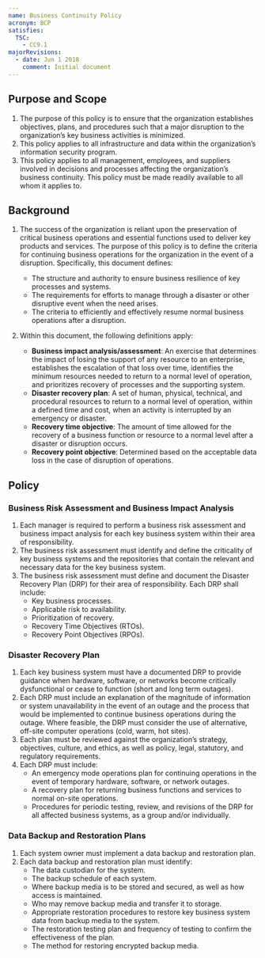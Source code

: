 ```yaml
---
name: Business Continuity Policy
acronym: BCP
satisfies:
  TSC:
    - CC9.1
majorRevisions:
  - date: Jun 1 2018
    comment: Initial document
---
```


## Purpose and Scope

1. The purpose of this policy is to ensure that the organization establishes objectives, plans, and procedures such that a major disruption to the organization’s key business activities is minimized.
2. This policy applies to all infrastructure and data within the organization’s information security program.
3. This policy applies to all management, employees, and suppliers involved in decisions and processes affecting the organization’s business continuity. This policy must be made readily available to all whom it applies to.

## Background

1. The success of the organization is reliant upon the preservation of critical business operations and essential functions used to deliver key products and services. The purpose of this policy is to define the criteria for continuing business operations for the organization in the event of a disruption. Specifically, this document defines:

   - The structure and authority to ensure business resilience of key processes and systems.
   - The requirements for efforts to manage through a disaster or other disruptive event when the need arises.
   - The criteria to efficiently and effectively resume normal business operations after a disruption.

2. Within this document, the following definitions apply:
   - **Business impact analysis/assessment**: An exercise that determines the impact of losing the support of any resource to an enterprise, establishes the escalation of that loss over time, identifies the minimum resources needed to return to a normal level of operation, and prioritizes recovery of processes and the supporting system.
   - **Disaster recovery plan**: A set of human, physical, technical, and procedural resources to return to a normal level of operation, within a defined time and cost, when an activity is interrupted by an emergency or disaster.
   - **Recovery time objective**: The amount of time allowed for the recovery of a business function or resource to a normal level after a disaster or disruption occurs.
   - **Recovery point objective**: Determined based on the acceptable data loss in the case of disruption of operations.

## Policy

### Business Risk Assessment and Business Impact Analysis

1. Each manager is required to perform a business risk assessment and business impact analysis for each key business system within their area of responsibility.
2. The business risk assessment must identify and define the criticality of key business systems and the repositories that contain the relevant and necessary data for the key business system.
3. The business risk assessment must define and document the Disaster Recovery Plan (DRP) for their area of responsibility. Each DRP shall include:
   - Key business processes.
   - Applicable risk to availability.
   - Prioritization of recovery.
   - Recovery Time Objectives (RTOs).
   - Recovery Point Objectives (RPOs).

### Disaster Recovery Plan

1. Each key business system must have a documented DRP to provide guidance when hardware, software, or networks become critically dysfunctional or cease to function (short and long term outages).
2. Each DRP must include an explanation of the magnitude of information or system unavailability in the event of an outage and the process that would be implemented to continue business operations during the outage. Where feasible, the DRP must consider the use of alternative, off-site computer operations (cold, warm, hot sites).
3. Each plan must be reviewed against the organization’s strategy, objectives, culture, and ethics, as well as policy, legal, statutory, and regulatory requirements.
4. Each DRP must include:
   - An emergency mode operations plan for continuing operations in the event of temporary hardware, software, or network outages.
   - A recovery plan for returning business functions and services to normal on-site operations.
   - Procedures for periodic testing, review, and revisions of the DRP for all affected business systems, as a group and/or individually.

### Data Backup and Restoration Plans

1. Each system owner must implement a data backup and restoration plan.
2. Each data backup and restoration plan must identify:
   - The data custodian for the system.
   - The backup schedule of each system.
   - Where backup media is to be stored and secured, as well as how access is maintained.
   - Who may remove backup media and transfer it to storage.
   - Appropriate restoration procedures to restore key business system data from backup media to the system.
   - The restoration testing plan and frequency of testing to confirm the effectiveness of the plan.
   - The method for restoring encrypted backup media.
